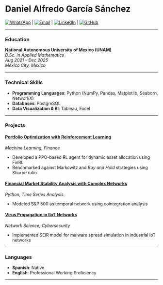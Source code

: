 # Daniel Alfredo García Sánchez

[![WhatsApp](https://img.shields.io/badge/WhatsApp-25D366?style=flat&logo=whatsapp&logoColor=white)](https://api.whatsapp.com/send?phone=525533129095) | 
[![Email](https://img.shields.io/badge/Email-D14836?style=flat&logo=gmail&logoColor=white)](mailto:daniel.alfredo.gs@gmail.com) | 
[![LinkedIn](https://img.shields.io/badge/LinkedIn-0077B5?style=flat&logo=linkedin&logoColor=white)](https://www.linkedin.com/in/daniel-garcia-data-analyst/) | 
[![GitHub](https://img.shields.io/badge/GitHub-181717?style=flat&logo=github&logoColor=white)](https://github.com/Daniel-A-GS)

---

### Education  
**National Autonomous University of Mexico (UNAM)**  
*B.Sc. in Applied Mathematics*  
*Aug 2021 – Dec 2025*  
_Mexico City, Mexico_  

---

### Technical Skills  
- **Programming Languages**: Python (NumPy, Pandas, Matplotlib, Seaborn, NetworkX)  
- **Databases**: PostgreSQL  
- **Data Visualization & BI**: Tableau, Excel  

---

### Projects  
#### [Portfolio Optimization with Reinforcement Learning](https://github.com/yourusername/project1)  
*Machine Learning, Finance*  
- Developed a PPO-based RL agent for dynamic asset allocation using FinRL  
- Benchmarked against Markowitz and *Buy and Hold* strategies using Sharpe ratio  

#### [Financial Market Stability Analysis with Complex Networks](https://github.com/yourusername/project2)  
*Python, Time Series Analysis*  
- Modeled S&P 500 as temporal network using cointegration analysis  

#### [Virus Propagation in IIoT Networks](https://github.com/yourusername/project3)  
*Network Science, Cybersecurity*  
- Implemented SEIR model for malware spread simulation in industrial IoT networks  

---

### Languages  
- **Spanish**: Native  
- **English**: Professional Working Proficiency  

---
